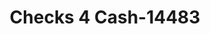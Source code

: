 ---
f_zip-code: 95336
f_state-code: CA
title: Checks 4 Cash-14483
f_phone: 209-239-4655
f_city-only: Manteca
f_address: 1381 East Yosemite Avenue Manteca
f_location-unique-id: '14483'
slug: checks-4-cash-14483
updated-on: '2024-05-30T13:46:58.046Z'
created-on: '2024-05-30T13:36:59.803Z'
published-on: '2024-05-30T13:54:32.469Z'
f_city-state: cms/city/manteca-ca.md
f_company: cms/company/checks-4-cash.md
f_state: cms/state/california.md
layout: '[payday-loan].html'
tags: payday-loan
---